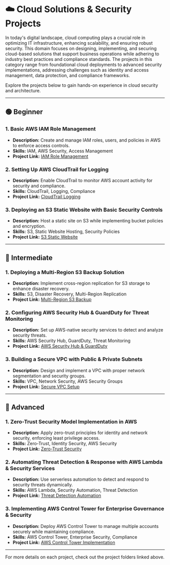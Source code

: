 # ☁️ Cloud Solutions & Security Projects
In today's digital landscape, cloud computing plays a crucial role in optimizing IT infrastructure, enhancing scalability, and ensuring robust security. This domain focuses on designing, implementing, and securing cloud-based solutions that support business operations while adhering to industry best practices and compliance standards. The projects in this category range from foundational cloud deployments to advanced security implementations, addressing challenges such as identity and access management, data protection, and compliance frameworks.

Explore the projects below to gain hands-on experience in cloud security and architecture.

---

## 🟢 Beginner
### 1. Basic AWS IAM Role Management
- **Description:** Create and manage IAM roles, users, and policies in AWS to enforce access controls.
- **Skills:** IAM, AWS Security, Access Management
- **Project Link:** [IAM Role Management](Project_Folder_Link_Here)

### 2. Setting Up AWS CloudTrail for Logging
- **Description:** Enable CloudTrail to monitor AWS account activity for security and compliance.
- **Skills:** CloudTrail, Logging, Compliance
- **Project Link:** [CloudTrail Logging](Project_Folder_Link_Here)

### 3. Deploying an S3 Static Website with Basic Security Controls
- **Description:** Host a static site on S3 while implementing bucket policies and encryption.
- **Skills:** S3, Static Website Hosting, Security Policies
- **Project Link:** [S3 Static Website](Project_Folder_Link_Here)

---

## 🔵 Intermediate
### 1. Deploying a Multi-Region S3 Backup Solution
- **Description:** Implement cross-region replication for S3 storage to enhance disaster recovery.
- **Skills:** S3, Disaster Recovery, Multi-Region Replication
- **Project Link:** [Multi-Region S3 Backup](Project_Folder_Link_Here)

### 2. Configuring AWS Security Hub & GuardDuty for Threat Monitoring
- **Description:** Set up AWS-native security services to detect and analyze security threats.
- **Skills:** AWS Security Hub, GuardDuty, Threat Monitoring
- **Project Link:** [AWS Security Hub & GuardDuty](Project_Folder_Link_Here)

### 3. Building a Secure VPC with Public & Private Subnets
- **Description:** Design and implement a VPC with proper network segmentation and security groups.
- **Skills:** VPC, Network Security, AWS Security Groups
- **Project Link:** [Secure VPC Setup](Project_Folder_Link_Here)

---

## 🔴 Advanced
### 1. Zero-Trust Security Model Implementation in AWS
- **Description:** Apply zero-trust principles for identity and network security, enforcing least privilege access.
- **Skills:** Zero-Trust, Identity Security, AWS Security
- **Project Link:** [Zero-Trust Security](Project_Folder_Link_Here)

### 2. Automating Threat Detection & Response with AWS Lambda & Security Services
- **Description:** Use serverless automation to detect and respond to security threats dynamically.
- **Skills:** AWS Lambda, Security Automation, Threat Detection
- **Project Link:** [Threat Detection Automation](Project_Folder_Link_Here)

### 3. Implementing AWS Control Tower for Enterprise Governance & Security
- **Description:** Deploy AWS Control Tower to manage multiple accounts securely while maintaining compliance.
- **Skills:** AWS Control Tower, Enterprise Security, Compliance
- **Project Link:** [AWS Control Tower Implementation](Project_Folder_Link_Here)

---

For more details on each project, check out the project folders linked above.
